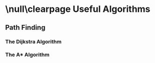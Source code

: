 \null\clearpage
Useful Algorithms
========================================

Path Finding
-----------

### The Dijkstra Algorithm

<!-- Explain the dijkstra algorithm on nodes of a graph -->


### The A* Algorithm

<!-- Variation of Dijkstra that uses heuristics for faster processing -->
